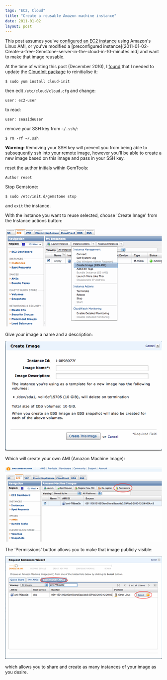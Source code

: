 ```yaml
---
tags: "EC2, Cloud"
title: "Create a reusable Amazon machine instance"
date: 2011-01-02
layout: post
---
```


This post assumes you've [configured an EC2 instance](2011-01-02-Installing-Gemstone-on-an-Amazon-EC2-Linux-instance.md) using Amazon's Linux AMI, or you've modified a [preconfigured instance](2011-01-02-Create-a-free-Gemstone-server-in-the-cloud-in-10-minutes.md] and want to make that image reusable.

At the time of writing this post (December 2010), I [found](https://forums.aws.amazon.com/thread.jspa?threadID=56007&tstart=0) that I needed to update the [CloudInit package](https://help.ubuntu.com/community/CloudInit) to reinitialise it:

```
$ sudo yum install cloud-init
```

then edit `/etc/cloud/cloud.cfg` and change:
```
user: ec2-user
```
to read:
```
user: seasideuser
```

remove your SSH key from `~/.ssh/`:
```
$ rm -rf ~/.ssh
```
**Warning:** Removing your SSH key will prevent you from being able to subsequently ssh into your remote image, however you'll be able to create a new image based on this image and pass in your SSH key.

reset the author initials within GemTools:
```Smalltalk
Author reset
```

Stop Gemstone:
```
$ sudo /etc/init.d/gemstone stop
```

and `exit` the instance.

With the instance you want to reuse selected, choose 'Create Image' from the Instance actions button:

![](/images/ec2fromscratch/CreateAnImageMenu.gif)

Give your image a name and a description:

![](/images/ec2fromscratch/AMIDialog.gif)

Which will create your own AMI (Amazon Machine Image): 

![](/images/ec2fromscratch/AMIList.gif)

The 'Permissions' button allows you to make that image publicly visible:

![](/images/ec2fromscratch/RequestInstanceWizardCustom.gif)

which allows you to share and create as many instances of your image as you desire.
